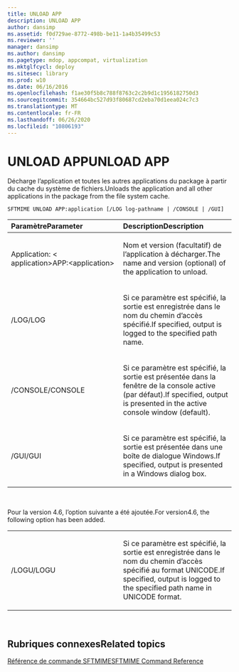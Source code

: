 ```yaml
---
title: UNLOAD APP
description: UNLOAD APP
author: dansimp
ms.assetid: f0d729ae-8772-498b-be11-1a4b35499c53
ms.reviewer: ''
manager: dansimp
ms.author: dansimp
ms.pagetype: mdop, appcompat, virtualization
ms.mktglfcycl: deploy
ms.sitesec: library
ms.prod: w10
ms.date: 06/16/2016
ms.openlocfilehash: f1ae30f5b8c788f8763c2c2b9d1c1956182750d3
ms.sourcegitcommit: 354664bc527d93f80687cd2eba70d1eea024c7c3
ms.translationtype: MT
ms.contentlocale: fr-FR
ms.lasthandoff: 06/26/2020
ms.locfileid: "10806193"
---
```

# <span data-ttu-id="19bc5-103">UNLOAD APP</span><span class="sxs-lookup"><span data-stu-id="19bc5-103">UNLOAD APP</span></span>


<span data-ttu-id="19bc5-104">Décharge l’application et toutes les autres applications du package à partir du cache du système de fichiers.</span><span class="sxs-lookup"><span data-stu-id="19bc5-104">Unloads the application and all other applications in the package from the file system cache.</span></span>

`SFTMIME UNLOAD APP:application [/LOG log-pathname | /CONSOLE | /GUI]`

<table>
<colgroup>
<col width="50%" />
<col width="50%" />
</colgroup>
<thead>
<tr class="header">
<th align="left"><span data-ttu-id="19bc5-105">Paramètre</span><span class="sxs-lookup"><span data-stu-id="19bc5-105">Parameter</span></span></th>
<th align="left"><span data-ttu-id="19bc5-106">Description</span><span class="sxs-lookup"><span data-stu-id="19bc5-106">Description</span></span></th>
</tr>
</thead>
<tbody>
<tr class="odd">
<td align="left"><p><span data-ttu-id="19bc5-107">Application: &lt; application&gt;</span><span class="sxs-lookup"><span data-stu-id="19bc5-107">APP:&lt;application&gt;</span></span></p></td>
<td align="left"><p><span data-ttu-id="19bc5-108">Nom et version (facultatif) de l’application à décharger.</span><span class="sxs-lookup"><span data-stu-id="19bc5-108">The name and version (optional) of the application to unload.</span></span></p></td>
</tr>
<tr class="even">
<td align="left"><p><span data-ttu-id="19bc5-109">/LOG</span><span class="sxs-lookup"><span data-stu-id="19bc5-109">/LOG</span></span></p></td>
<td align="left"><p><span data-ttu-id="19bc5-110">Si ce paramètre est spécifié, la sortie est enregistrée dans le nom du chemin d’accès spécifié.</span><span class="sxs-lookup"><span data-stu-id="19bc5-110">If specified, output is logged to the specified path name.</span></span></p></td>
</tr>
<tr class="odd">
<td align="left"><p><span data-ttu-id="19bc5-111">/CONSOLE</span><span class="sxs-lookup"><span data-stu-id="19bc5-111">/CONSOLE</span></span></p></td>
<td align="left"><p><span data-ttu-id="19bc5-112">Si ce paramètre est spécifié, la sortie est présentée dans la fenêtre de la console active (par défaut).</span><span class="sxs-lookup"><span data-stu-id="19bc5-112">If specified, output is presented in the active console window (default).</span></span></p></td>
</tr>
<tr class="even">
<td align="left"><p><span data-ttu-id="19bc5-113">/GUI</span><span class="sxs-lookup"><span data-stu-id="19bc5-113">/GUI</span></span></p></td>
<td align="left"><p><span data-ttu-id="19bc5-114">Si ce paramètre est spécifié, la sortie est présentée dans une boîte de dialogue Windows.</span><span class="sxs-lookup"><span data-stu-id="19bc5-114">If specified, output is presented in a Windows dialog box.</span></span></p></td>
</tr>
</tbody>
</table>

 

<span data-ttu-id="19bc5-115">Pour la version 4.6, l’option suivante a été ajoutée.</span><span class="sxs-lookup"><span data-stu-id="19bc5-115">For version4.6, the following option has been added.</span></span>

<table>
<colgroup>
<col width="50%" />
<col width="50%" />
</colgroup>
<tbody>
<tr class="odd">
<td align="left"><p><span data-ttu-id="19bc5-116">/LOGU</span><span class="sxs-lookup"><span data-stu-id="19bc5-116">/LOGU</span></span></p></td>
<td align="left"><p><span data-ttu-id="19bc5-117">Si ce paramètre est spécifié, la sortie est enregistrée dans le nom du chemin d’accès spécifié au format UNICODE.</span><span class="sxs-lookup"><span data-stu-id="19bc5-117">If specified, output is logged to the specified path name in UNICODE format.</span></span></p></td>
</tr>
</tbody>
</table>

 

## <span data-ttu-id="19bc5-118">Rubriques connexes</span><span class="sxs-lookup"><span data-stu-id="19bc5-118">Related topics</span></span>


[<span data-ttu-id="19bc5-119">Référence de commande SFTMIME</span><span class="sxs-lookup"><span data-stu-id="19bc5-119">SFTMIME Command Reference</span></span>](sftmime--command-reference.md)

 

 






